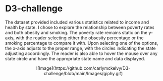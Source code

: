 # D3-challenge

The dataset provided included various statistics related to income and health by state.  I chose to explore the relationship between poverty rates and both obesity and smoking.  The poverty rate remains static on the y-axis, with the reader selecting either the obsesity percentage or the smoking percentage to compare it with.  Upon selecting one of the options, the x-axis adjusts to the proper range, with the circles indicating the state adjusting accordingly.  The reader is also able to hover the mouse over any state circle and have the appropriate state name and data displayed.

<p align="center">
  ![Image](https://github.com/carlymckelvy/D3-challenge/blob/main/Images/giphy.gif)
</p>

